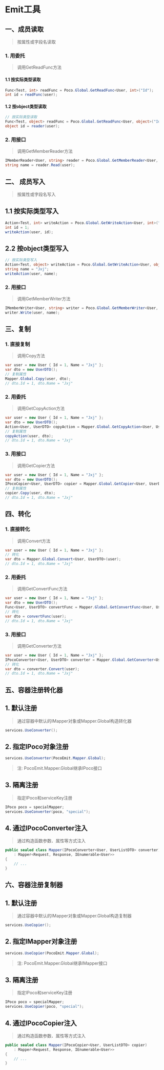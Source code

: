 # Emit工具

## 一、成员读取
>按属性或字段名读取

### 1. 用委托
>调用GetReadFunc方法

#### 1.1 按实际类型读取
```csharp
Func<Test, int> readFunc = Poco.Global.GetReadFunc<User, int>("Id");
int id = readFunc(user);
```
#### 1.2 按object类型读取
```csharp
// 按实际类型读取
Func<Test, object> readFunc = Poco.Global.GetReadFunc<User, object>("Id");
object id = reader(user);
```

### 2. 用接口
>调用GetMemberReader方法

```csharp
IMemberReader<User, string> reader = Poco.Global.GetMemberReader<User, string>("Name");
string name = reader.Read(user);
```

## 二、 成员写入
> 按属性或字段名写入

## 1.1 按实际类型写入
```csharp
Action<Test, int> writeAction = Poco.Global.GetWriteAction<User, int>("Id");
int id = 1;
writeAction(user, id);
```
## 2.2 按object类型写入
```csharp
// 按实际类型写入
Action<Test, object> writeAction = Poco.Global.GetWriteAction<User, object>("Id");
string name = "Jxj";
writeAction(user, name);
```

### 2. 用接口
>调用GetMemberWriter方法

```csharp
IMemberWriter<User, string> writer = Poco.Global.GetMemberWriter<User, string>("Name");
writer.Write(user, name);
```

## 三、复制
### 1. 直接复制
>调用Copy方法

```csharp
var user = new User { Id = 1, Name = "Jxj" };
var dto = new UserDTO();
// 复制属性
Mapper.Global.Copy(user, dto);
// dto.Id = 1, dto.Name = "Jxj"
```

### 2. 用委托
>调用GetCopyAction方法

```csharp
var user = new User { Id = 1, Name = "Jxj" };
var dto = new UserDTO();
Action<User, UserDTO> copyAction = Mapper.Global.GetCopyAction<User, UserDTO>();
// 复制属性
copyAction(user, dto);
// dto.Id = 1, dto.Name = "Jxj"
```

### 3. 用接口
>调用GetCopier方法

```csharp
var user = new User { Id = 1, Name = "Jxj" };
var dto = new UserDTO();
IPocoCopier<User, UserDTO> copier = Mapper.Global.GetCopier<User, UserDTO>();
// 复制属性
copier.Copy(user, dto);
// dto.Id = 1, dto.Name = "Jxj"
```

## 四、转化
### 1. 直接转化
>调用Convert方法

```csharp
var user = new User { Id = 1, Name = "Jxj" };
// 转化
var dto = Mapper.Global.Convert<User, UserDTO>(user);
// dto.Id = 1, dto.Name = "Jxj"
```

### 2. 用委托
>调用GetConvertFunc方法

```csharp
var user = new User { Id = 1, Name = "Jxj" };
var dto = new UserDTO();
Func<User, UserDTO> convertFunc = Mapper.Global.GetConvertFunc<User, UserDTO>();
// 转化
var dto = convertFunc(user);
// dto.Id = 1, dto.Name = "Jxj"
```

### 3. 用接口
>调用GetConverter方法

```csharp
var user = new User { Id = 1, Name = "Jxj" };
IPocoConverter<User, UserDTO> converter = Mapper.Global.GetConverter<User, UserDTO>();
// 转化
var dto = converter.Convert(user);
// dto.Id = 1, dto.Name = "Jxj"
```

## 五、容器注册转化器
## 1. 默认注册
>通过容器中默认的IMapper对象或Mapper.Global构造转化器

~~~csharp
services.UseConverter();
~~~

## 2. 指定IPoco对象注册
~~~csharp
services.UseConverter(PocoEmit.Mapper.Global);
~~~

>注: PocoEmit.Mapper.Global继承IPoco接口

## 3. 隔离注册
>指定IPoco和serviceKey注册

~~~csharp
IPoco poco = specialMapper;
services.UseConverter(poco, "special");
~~~

## 4. 通过IPocoConverter注入
>通过构造函数参数、属性等方式注入
~~~csharp
public sealed class Mapper(IPocoConverter<User, UserListDTO> converter)
    : Mapper<Request, Response, IEnumerable<User>>
{
    // ...
}
~~~

## 六、容器注册复制器
## 1. 默认注册
>通过容器中默认的IMapper对象或Mapper.Global构造复制器

~~~csharp
services.UseCopier();
~~~

## 2. 指定IMapper对象注册
~~~csharp
services.UseCopier(PocoEmit.Mapper.Global);
~~~

>注: PocoEmit.Mapper.Global继承IMapper接口

## 3. 隔离注册
>指定IPoco和serviceKey注册

~~~csharp
IPoco poco = specialMapper;
services.UseCopier(poco, "special");
~~~

## 4. 通过IPocoCopier注入
>通过构造函数参数、属性等方式注入
~~~csharp
public sealed class Mapper(IPocoCopier<User, UserListDTO> copier)
    : Mapper<Request, Response, IEnumerable<User>>
{
    // ...
}
~~~